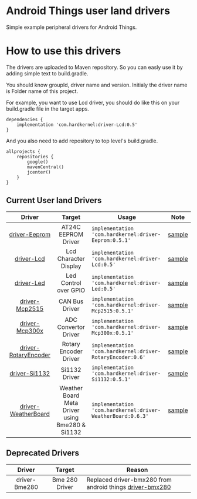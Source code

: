 Android Things user land drivers
================================

Simple example peripheral drivers for Android Things.

How to use this drivers
=======================

The drivers are uploaded to Maven repository. So you can easly use it 
by adding simple text to build.gradle.

You should know groupId, driver name and version. Initialy the driver name is 
Folder name of this project.

For example, you want to use Lcd driver, you should do like this on your build.gradle
file in the target apps.

```
dependencies {
    implementation 'com.hardkernel:driver-Lcd:0.5'
}
```

And you also need to add repository to top level's build.gradle.

```
allprojects {
    repositories {
        google()
        mavenCentral()
        jcenter()
    }
}
```

Current User land Drivers
-------------------------

Driver | Target | Usage | Note |
:---:|:---: | --- | --- |
[driver-Eeprom](Eeprom) | AT24C EEPROM Driver | `implementation 'com.hardkernel:driver-Eeprom:0.5.1'` | [sample](https://github.com/xiane/thingsGpioExample/tree/examples/Lcd)
[driver-Lcd](Lcd) | Lcd Character Display | `implementation 'com.hardkernel:driver-Lcd:0.5'` | [sample](https://github.com/xiane/thingsGpioExample/tree/examples/Lcd)
[driver-Led](Led) | Led Control over GPIO | `implementation 'com.hardkernel:driver-Led:0.5'` | [sample](https://github.com/xiane/thingsGpioExample/tree/examples/Led)
[driver-Mcp2515](Mcp2515) | CAN Bus Driver | `implementation 'com.hardkernel:driver-Mcp2515:0.5.1'` | [sample](https://github.com/xiane/thingsGpioExample/tree/examples/Mcp2515)
[driver-Mcp300x](Mcp300x) | ADC Convertor Driver| `implementation 'com.hardkernel:driver-Mcp300x:0.5.1'` | [sample](https://github.com/xiane/thingsGpioExample/tree/examples/Joystick)
[driver-RotaryEncoder](RotaryEncoder) | Rotary Encoder Driver | `implementation 'com.hardkernel:driver-RotaryEncoder:0.6'` | [sample](https://github.com/xiane/thingsGpioExample/tree/examples/RotaryEncoderNServoMotor)
[driver-Si1132](Si1132) | Si1132 Driver | `implementation 'com.hardkernel:driver-Si1132:0.5.1'` | [sample](https://github.com/xiane/thingsGpioExample/tree/examples/WeatherBoard)
[driver-WeatherBoard](WeatherBoard) | Weather Board Meta Driver using Bme280 & Si1132 | `implementation 'com.hardkernel:driver-WeatherBoard:0.6.3'` | [sample](https://github.com/xiane/thingsGpioExample/tree/examples/WeatherBoard)

Deprecated Drivers
------------------

Driver | Target | Reason |
:---:|:---:| --- |
driver-Bme280 | Bme 280 Driver | Replaced driver-bmx280 from android things [driver-bmx280](https://github.com/androidthings/contrib-drivers/tree/master/bmx280)


